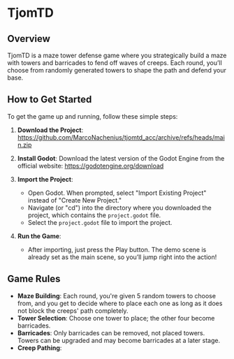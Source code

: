 # TjomTD

## Overview

TjomTD is a maze tower defense game where you strategically build a maze with towers and barricades to fend off waves of creeps. Each round, you’ll choose from randomly generated towers to shape the path and defend your base.

## How to Get Started

To get the game up and running, follow these simple steps:

1. **Download the Project**: https://github.com/MarcoNachenius/tjomtd_acc/archive/refs/heads/main.zip

2. **Install Godot**: Download the latest version of the Godot Engine from the official website: https://godotengine.org/download

3. **Import the Project**:
   - Open Godot. When prompted, select "Import Existing Project" instead of "Create New Project."
   - Navigate (or "cd") into the directory where you downloaded the project, which contains the `project.godot` file.
   - Select the `project.godot` file to import the project.

4. **Run the Game**:
   - After importing, just press the Play button. The demo scene is already set as the main scene, so you’ll jump right into the action!

## Game Rules

- **Maze Building**: Each round, you're given 5 random towers to choose from, and you get to decide where to place each one as long as it does not block the creeps' path completely.
- **Tower Selection**: Choose one tower to place; the other four become barricades.
- **Barricades**: Only barricades can be removed, not placed towers. Towers can be upgraded and may become barricades at a later stage.
- **Creep Pathing**:
